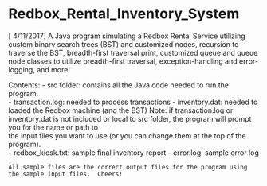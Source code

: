 # Redbox_Rental_Inventory_System
[ 4/11/2017] A Java program simulating a Redbox Rental Service utilizing custom binary search trees (BST) and customized nodes, recursion to traverse the BST, breadth-first traversal print, customized queue and queue node classes to utilize breadth-first traversal, exception-handling and error-logging, and more!

Contents:
    - src folder: contains all the Java code needed to run the program.  
    - transaction.log: needed to process transactions
    - inventory.dat: needed to loaded the Redbox machine (and the BST)
        Note: if transaction.log or inventory.dat is not included or local to src folder, the program will prompt you for the name or path to     
              the input files you want to use (or you can change them at the top of the program).  
    - redbox_kiosk.txt: sample final inventory report 
    - error.log: sample error log
    
    All sample files are the correct output files for the program using the sample input files.  Cheers!
